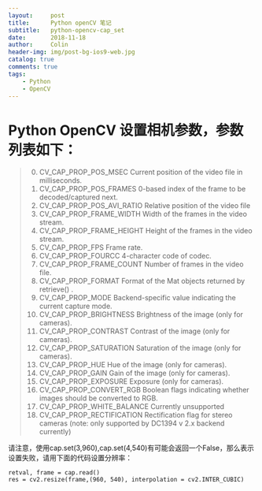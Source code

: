 ```yaml
---
layout:     post
title:      Python openCV 笔记
subtitle:   python-opencv-cap_set
date:       2018-11-18
author:     Colin
header-img: img/post-bg-ios9-web.jpg
catalog: true
comments: true
tags:
    - Python
    - OpenCV
---
```


# Python OpenCV 设置相机参数，参数列表如下：

>0. CV_CAP_PROP_POS_MSEC Current position of the video file in milliseconds.
>1. CV_CAP_PROP_POS_FRAMES 0-based index of the frame to be decoded/captured next.
>2. CV_CAP_PROP_POS_AVI_RATIO Relative position of the video file
>3. CV_CAP_PROP_FRAME_WIDTH Width of the frames in the video stream.
>4. CV_CAP_PROP_FRAME_HEIGHT Height of the frames in the video stream.
>5. CV_CAP_PROP_FPS Frame rate.
>6. CV_CAP_PROP_FOURCC 4-character code of codec.
>7. CV_CAP_PROP_FRAME_COUNT Number of frames in the video file.
>8. CV_CAP_PROP_FORMAT Format of the Mat objects returned by retrieve() .
>9. CV_CAP_PROP_MODE Backend-specific value indicating the current capture mode.
>10. CV_CAP_PROP_BRIGHTNESS Brightness of the image (only for cameras).
>11. CV_CAP_PROP_CONTRAST Contrast of the image (only for cameras).
>12. CV_CAP_PROP_SATURATION Saturation of the image (only for cameras).
>13. CV_CAP_PROP_HUE Hue of the image (only for cameras).
>14. CV_CAP_PROP_GAIN Gain of the image (only for cameras).
>15. CV_CAP_PROP_EXPOSURE Exposure (only for cameras).
>16. CV_CAP_PROP_CONVERT_RGB Boolean flags indicating whether images should be converted to RGB.
>17. CV_CAP_PROP_WHITE_BALANCE Currently unsupported
>18. CV_CAP_PROP_RECTIFICATION Rectification flag for stereo cameras (note: only supported by DC1394 v 2.x backend currently)

请注意，使用cap.set(3,960),cap.set(4,540)有可能会返回一个False，那么表示设置失败，请用下面的代码设置分辨率：
    
    retval, frame = cap.read()  
    res = cv2.resize(frame,(960, 540), interpolation = cv2.INTER_CUBIC)